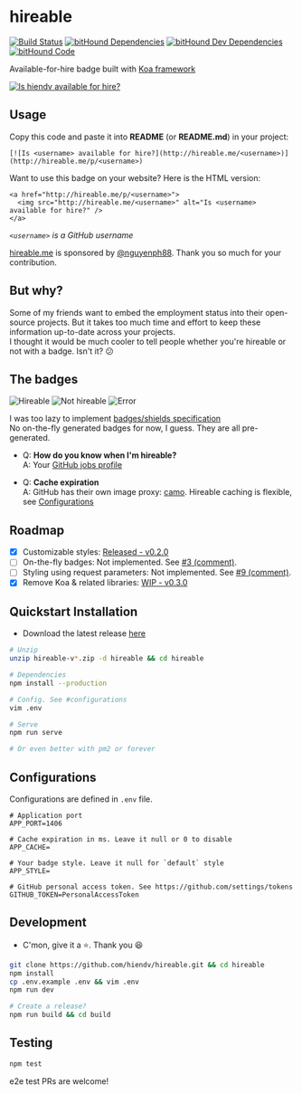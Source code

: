 # hireable
[![Build Status](https://travis-ci.org/hiendv/hireable.svg?branch=master)](https://travis-ci.org/hiendv/hireable) [![bitHound Dependencies](https://www.bithound.io/github/hiendv/hireable/badges/dependencies.svg)](https://www.bithound.io/github/hiendv/hireable/master/dependencies/npm) [![bitHound Dev Dependencies](https://www.bithound.io/github/hiendv/hireable/badges/devDependencies.svg)](https://www.bithound.io/github/hiendv/hireable/master/dependencies/npm) [![bitHound Code](https://www.bithound.io/github/hiendv/hireable/badges/code.svg)](https://www.bithound.io/github/hiendv/hireable)

Available-for-hire badge built with [Koa framework](https://github.com/koajs/koa)

[![Is hiendv available for hire?](http://hireable.me/hiendv)](http://hireable.me/p/hiendv)

## Usage

Copy this code and paste it into **README** (or **README.md**) in your project:

```
[![Is <username> available for hire?](http://hireable.me/<username>)](http://hireable.me/p/<username>)
```

Want to use this badge on your website? Here is the HTML version:

```
<a href="http://hireable.me/p/<username>">
  <img src="http://hireable.me/<username>" alt="Is <username> available for hire?" />
</a>
```

*`<username>` is a GitHub username*

[hireable.me](http://hireable.me) is sponsored by [@nguyenph88](https://github.com/nguyenph88). Thank you so much for your contribution.

## But why?
Some of my friends want to embed the employment status into their open-source projects.
But it takes too much time and effort to keep these information up-to-date across your projects.  
I thought it would be much cooler to tell people whether you're hireable or not with a badge. Isn't it? :confused:

## The badges
![Hireable](https://cdn.rawgit.com/hiendv/hireable/master/src/styles/default/yes.svg)
![Not hireable](https://cdn.rawgit.com/hiendv/hireable/master/src/styles/default/no.svg)
![Error](https://cdn.rawgit.com/hiendv/hireable/master/src/styles/default/error.svg)

I was too lazy to implement [badges/shields specification](https://github.com/badges/shields/blob/master/spec/SPECIFICATION.md)  
No on-the-fly generated badges for now, I guess. They are all pre-generated. 

- Q: **How do you know when I'm hireable?**  
A: Your [GitHub jobs profile](https://github.com/settings/profile#user_profile_hireable)

- Q: **Cache expiration**  
A: GitHub has their own image proxy: [camo](https://help.github.com/articles/why-do-my-images-have-strange-urls/). Hireable caching is flexible, see [Configurations](#configurations)

## Roadmap
- [x] Customizable styles: [Released - v0.2.0](./CHANGELOG.md#v020---2016-09-03)
- [ ] On-the-fly badges: Not implemented. See [#3 (comment)](https://github.com/hiendv/hireable/pull/3#issuecomment-242659951).
- [ ] Styling using request parameters: Not implemented. See [#9 (comment)](https://github.com/hiendv/hireable/issues/9).
- [x] Remove Koa & related libraries: [WIP - v0.3.0](https://github.com/hiendv/hireable/tree/develop)

## Quickstart Installation
- Download the latest release [here](https://github.com/hiendv/hireable/releases)
```bash
# Unzip
unzip hireable-v*.zip -d hireable && cd hireable

# Dependencies
npm install --production

# Config. See #configurations
vim .env

# Serve
npm run serve

# Or even better with pm2 or forever
```

## Configurations
Configurations are defined in `.env` file.
```
# Application port
APP_PORT=1406

# Cache expiration in ms. Leave it null or 0 to disable
APP_CACHE=

# Your badge style. Leave it null for `default` style
APP_STYLE=

# GitHub personal access token. See https://github.com/settings/tokens
GITHUB_TOKEN=PersonalAccessToken
```

## Development
- C'mon, give it a :star:. Thank you :laughing:
```bash
git clone https://github.com/hiendv/hireable.git && cd hireable
npm install
cp .env.example .env && vim .env
npm run dev

# Create a release?
npm run build && cd build
```

## Testing
```bash
npm test
```
e2e test PRs are welcome!
